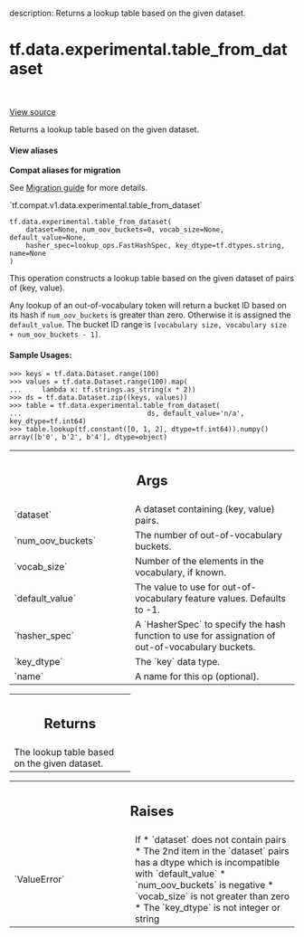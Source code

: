 description: Returns a lookup table based on the given dataset.

<div itemscope itemtype="http://developers.google.com/ReferenceObject">
<meta itemprop="name" content="tf.data.experimental.table_from_dataset" />
<meta itemprop="path" content="Stable" />
</div>

# tf.data.experimental.table_from_dataset

<!-- Insert buttons and diff -->

<table class="tfo-notebook-buttons tfo-api nocontent" align="left">

</table>

<a target="_blank" href="/code/stable/tensorflow/python/data/experimental/ops/lookup_ops.py">View source</a>



Returns a lookup table based on the given dataset.

<section class="expandable">
  <h4 class="showalways">View aliases</h4>
  <p>
<b>Compat aliases for migration</b>
<p>See
<a href="https://www.tensorflow.org/guide/migrate">Migration guide</a> for
more details.</p>
<p>`tf.compat.v1.data.experimental.table_from_dataset`</p>
</p>
</section>

<pre class="devsite-click-to-copy prettyprint lang-py tfo-signature-link">
<code>tf.data.experimental.table_from_dataset(
    dataset=None, num_oov_buckets=0, vocab_size=None, default_value=None,
    hasher_spec=lookup_ops.FastHashSpec, key_dtype=tf.dtypes.string, name=None
)
</code></pre>



<!-- Placeholder for "Used in" -->

This operation constructs a lookup table based on the given dataset of pairs
of (key, value).

Any lookup of an out-of-vocabulary token will return a bucket ID based on its
hash if `num_oov_buckets` is greater than zero. Otherwise it is assigned the
`default_value`.
The bucket ID range is
`[vocabulary size, vocabulary size + num_oov_buckets - 1]`.

#### Sample Usages:



```
>>> keys = tf.data.Dataset.range(100)
>>> values = tf.data.Dataset.range(100).map(
...     lambda x: tf.strings.as_string(x * 2))
>>> ds = tf.data.Dataset.zip((keys, values))
>>> table = tf.data.experimental.table_from_dataset(
...                               ds, default_value='n/a', key_dtype=tf.int64)
>>> table.lookup(tf.constant([0, 1, 2], dtype=tf.int64)).numpy()
array([b'0', b'2', b'4'], dtype=object)
```

<!-- Tabular view -->
 <table class="responsive fixed orange">
<colgroup><col width="214px"><col></colgroup>
<tr><th colspan="2"><h2 class="add-link">Args</h2></th></tr>

<tr>
<td>
`dataset`
</td>
<td>
A dataset containing (key, value) pairs.
</td>
</tr><tr>
<td>
`num_oov_buckets`
</td>
<td>
The number of out-of-vocabulary buckets.
</td>
</tr><tr>
<td>
`vocab_size`
</td>
<td>
Number of the elements in the vocabulary, if known.
</td>
</tr><tr>
<td>
`default_value`
</td>
<td>
The value to use for out-of-vocabulary feature values.
Defaults to -1.
</td>
</tr><tr>
<td>
`hasher_spec`
</td>
<td>
A `HasherSpec` to specify the hash function to use for
assignation of out-of-vocabulary buckets.
</td>
</tr><tr>
<td>
`key_dtype`
</td>
<td>
The `key` data type.
</td>
</tr><tr>
<td>
`name`
</td>
<td>
A name for this op (optional).
</td>
</tr>
</table>



<!-- Tabular view -->
 <table class="responsive fixed orange">
<colgroup><col width="214px"><col></colgroup>
<tr><th colspan="2"><h2 class="add-link">Returns</h2></th></tr>
<tr class="alt">
<td colspan="2">
The lookup table based on the given dataset.
</td>
</tr>

</table>



<!-- Tabular view -->
 <table class="responsive fixed orange">
<colgroup><col width="214px"><col></colgroup>
<tr><th colspan="2"><h2 class="add-link">Raises</h2></th></tr>

<tr>
<td>
`ValueError`
</td>
<td>
If
* `dataset` does not contain pairs
* The 2nd item in the `dataset` pairs has a dtype which is incompatible
  with `default_value`
* `num_oov_buckets` is negative
* `vocab_size` is not greater than zero
* The `key_dtype` is not integer or string
</td>
</tr>
</table>


